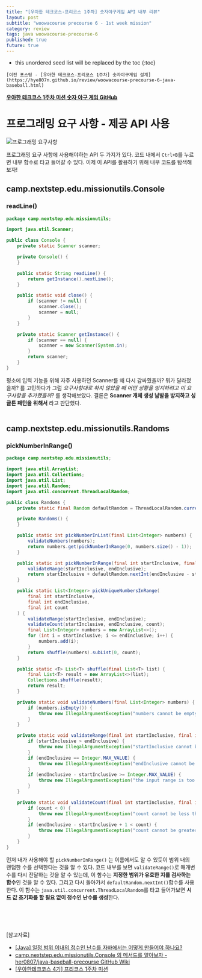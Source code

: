 ```yaml
---
title: "[우아한 테크코스-프리코스 1주차] 숫자야구게임 API 내부 리뷰"
layout: post
subtitle: "woowacourse precourse 6 - 1st week mission"
category: review
tags: java woowacourse-precourse-6
published: true
future: true
---
```


<!--more-->

* this unordered seed list will be replaced by the toc
{:toc}

`[이전 포스팅 - [우아한 테크코스-프리코스 1주차] 숫자야구게임 설계](https://hye807n.github.io/review/woowacourse-precourse-6-java-baseball.html)`

**[우아한 테크코스 1주차 미션 숫자 야구 게임 GitHub](https://github.com/woowacourse-precourse/java-baseball-6)**

# 프로그래밍 요구 사항 - 제공 API 사용
![프로그래밍 요구사항](C:\Users\KimHaYeon\Desktop\Code\Pjts\Pjts\hYe807n.github.io\_posts\review\img\2023-10-21\프로그래밍요구사항.png)

프로그래밍 요구 사항에 사용해야하는 API 두 가지가 있다. 코드 내에서 `Ctrl+B`를 누르면 내부 함수로 타고 들어갈 수 있다.
이제 이 API를 활용하기 위해 내부 코드를 탐색해보자!

## camp.nextstep.edu.missionutils.Console
### readLine()
```java
package camp.nextstep.edu.missionutils;

import java.util.Scanner;

public class Console {
    private static Scanner scanner;

    private Console() {
    }

    public static String readLine() {
        return getInstance().nextLine();
    }

    public static void close() {
        if (scanner != null) {
            scanner.close();
            scanner = null;
        }
    }

    private static Scanner getInstance() {
        if (scanner == null) {
            scanner = new Scanner(System.in);
        }
        return scanner;
    }
}
```

평소에 입력 기능을 위해 자주 사용하던 Scanner를 왜 다시 감싸줬을까? 뭐가 달라졌을까? 를 고민하다가 그럼 *요구사항대로 하지 않았을 때 어떤 상황을 방지하려고 이 요구사항을 추가했을까?* 를 생각해보았다.
결론은 **Scanner 개체 생성 남발을 방지하고 싱글톤 패턴을 위해서** 라고 판단했다.
</br>
</br>


## camp.nextstep.edu.missionutils.Randoms
### pickNumberInRange()
```java
package camp.nextstep.edu.missionutils;

import java.util.ArrayList;
import java.util.Collections;
import java.util.List;
import java.util.Random;
import java.util.concurrent.ThreadLocalRandom;

public class Randoms {
    private static final Random defaultRandom = ThreadLocalRandom.current();

    private Randoms() {
    }

    public static int pickNumberInList(final List<Integer> numbers) {
        validateNumbers(numbers);
        return numbers.get(pickNumberInRange(0, numbers.size() - 1));
    }

    public static int pickNumberInRange(final int startInclusive, final int endInclusive) {
        validateRange(startInclusive, endInclusive);
        return startInclusive + defaultRandom.nextInt(endInclusive - startInclusive + 1);
    }

    public static List<Integer> pickUniqueNumbersInRange(
        final int startInclusive,
        final int endInclusive,
        final int count
    ) {
        validateRange(startInclusive, endInclusive);
        validateCount(startInclusive, endInclusive, count);
        final List<Integer> numbers = new ArrayList<>();
        for (int i = startInclusive; i <= endInclusive; i++) {
            numbers.add(i);
        }
        return shuffle(numbers).subList(0, count);
    }

    public static <T> List<T> shuffle(final List<T> list) {
        final List<T> result = new ArrayList<>(list);
        Collections.shuffle(result);
        return result;
    }

    private static void validateNumbers(final List<Integer> numbers) {
        if (numbers.isEmpty()) {
            throw new IllegalArgumentException("numbers cannot be empty.");
        }
    }

    private static void validateRange(final int startInclusive, final int endInclusive) {
        if (startInclusive > endInclusive) {
            throw new IllegalArgumentException("startInclusive cannot be greater than endInclusive.");
        }
        if (endInclusive == Integer.MAX_VALUE) {
            throw new IllegalArgumentException("endInclusive cannot be greater than Integer.MAX_VALUE.");
        }
        if (endInclusive - startInclusive >= Integer.MAX_VALUE) {
            throw new IllegalArgumentException("the input range is too large.");
        }
    }

    private static void validateCount(final int startInclusive, final int endInclusive, final int count) {
        if (count < 0) {
            throw new IllegalArgumentException("count cannot be less than zero.");
        }
        if (endInclusive - startInclusive + 1 < count) {
            throw new IllegalArgumentException("count cannot be greater than the input range.");
        }
    }
}
```

먼저 내가 사용해야 할 `pickNumberInRange()` 는 이름에서도 알 수 있듯이 범위 내의 랜덤한 수를 선택한다는 것을 알 수 있다. 코드 내부를 보면 `validateRange()`로 매개변수를 다시 전달하는 것을 알 수 있는데, 이 함수는 **지정한 범위가 유효한 지를 검사하는 함수**인 것을 알 수 있다.
그리고 다시 돌아가서 `defaultRandom.nextInt()`함수를 사용한다. 이 함수는 `java.util.concurrent.ThreadLocalRandom`를 타고 들어가보면 **시드 값 초기화를 할 필요 없이 정수인 난수를 생성**한다.

<br/>
<br/>
<br/>

[참고자료]<br/>
* [[Java] 일정 범위 이내의 정수인 난수를 자바에서는 어떻게 만들어야 하나요?](https://stanleykou.tistory.com/entry/Java-%EC%9D%BC%EC%A0%95-%EB%B2%94%EC%9C%84-%EC%9D%B4%EB%82%B4%EC%9D%98-%EC%A0%95%EC%88%98%EC%9D%B8-%EB%82%9C%EC%88%98%EB%A5%BC-%EC%9E%90%EB%B0%94%EC%97%90%EC%84%9C%EB%8A%94-%EC%96%B4%EB%96%BB%EA%B2%8C-%EB%A7%8C%EB%93%A4%EC%96%B4%EC%95%BC-%ED%95%98%EB%82%98%EC%9A%94)
* [camp.nextstep.edu.missionutils.Console 의 메서드를 알아보자 - her0807/java-baseball-precourse GitHub Wiki](https://github-wiki-see.page/m/her0807/java-baseball-precourse/wiki/camp.nextstep.edu.missionutils.Console-%EC%9D%98-%EB%A9%94%EC%84%9C%EB%93%9C%EB%A5%BC-%EC%95%8C%EC%95%84%EB%B3%B4%EC%9E%90)
* [[우아한테크코스 4기] 프리코스 1주차 미션](https://daram.tistory.com/243)